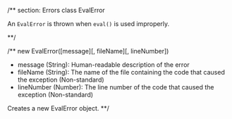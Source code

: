 /** section: Errors
class EvalError

An `EvalError` is thrown when `eval()` is used improperly.
	
**/

/**
new EvalError([message][, fileName][, lineNumber])
- message (String): Human-readable description of the error
- fileName (String): The name of the file containing the code that caused the exception (Non-standard)
- lineNumber (Number): The line number of the code that caused the exception (Non-standard)

Creates a new EvalError object.
**/